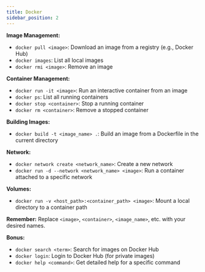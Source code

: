 ```yaml
---
title: Docker
sidebar_position: 2
---
```


**Image Management:**

- `docker pull <image>`: Download an image from a registry (e.g., Docker Hub)
- `docker images`: List all local images
- `docker rmi <image>`: Remove an image

**Container Management:**

- `docker run -it <image>`: Run an interactive container from an image
- `docker ps`: List all running containers
- `docker stop <container>`: Stop a running container
- `docker rm <container>`: Remove a stopped container

**Building Images:**

- `docker build -t <image_name> .`: Build an image from a Dockerfile in the current directory

**Network:**

- `docker network create <network_name>`: Create a new network
- `docker run -d --network <network_name> <image>`: Run a container attached to a specific network

**Volumes:**

- `docker run -v <host_path>:<container_path> <image>`: Mount a local directory to a container path

**Remember:** Replace `<image>`, `<container>`, `<image_name>`, etc. with your desired names.

**Bonus:**

- `docker search <term>`: Search for images on Docker Hub
- `docker login`: Login to Docker Hub (for private images)
- `docker help <command>`: Get detailed help for a specific command
